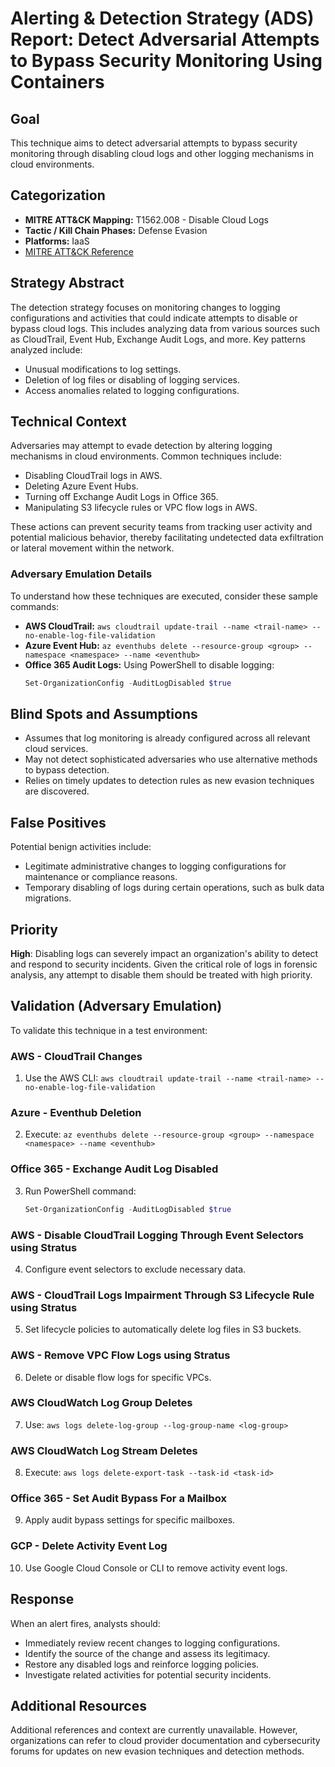 # Alerting & Detection Strategy (ADS) Report: Detect Adversarial Attempts to Bypass Security Monitoring Using Containers

## Goal
This technique aims to detect adversarial attempts to bypass security monitoring through disabling cloud logs and other logging mechanisms in cloud environments.

## Categorization
- **MITRE ATT&CK Mapping:** T1562.008 - Disable Cloud Logs
- **Tactic / Kill Chain Phases:** Defense Evasion
- **Platforms:** IaaS
- [MITRE ATT&CK Reference](https://attack.mitre.org/techniques/T1562/008)

## Strategy Abstract
The detection strategy focuses on monitoring changes to logging configurations and activities that could indicate attempts to disable or bypass cloud logs. This includes analyzing data from various sources such as CloudTrail, Event Hub, Exchange Audit Logs, and more. Key patterns analyzed include:
- Unusual modifications to log settings.
- Deletion of log files or disabling of logging services.
- Access anomalies related to logging configurations.

## Technical Context
Adversaries may attempt to evade detection by altering logging mechanisms in cloud environments. Common techniques include:
- Disabling CloudTrail logs in AWS.
- Deleting Azure Event Hubs.
- Turning off Exchange Audit Logs in Office 365.
- Manipulating S3 lifecycle rules or VPC flow logs in AWS.

These actions can prevent security teams from tracking user activity and potential malicious behavior, thereby facilitating undetected data exfiltration or lateral movement within the network.

### Adversary Emulation Details
To understand how these techniques are executed, consider these sample commands:
- **AWS CloudTrail:** `aws cloudtrail update-trail --name <trail-name> --no-enable-log-file-validation`
- **Azure Event Hub:** `az eventhubs delete --resource-group <group> --namespace <namespace> --name <eventhub>`
- **Office 365 Audit Logs:** Using PowerShell to disable logging:
  ```powershell
  Set-OrganizationConfig -AuditLogDisabled $true
  ```

## Blind Spots and Assumptions
- Assumes that log monitoring is already configured across all relevant cloud services.
- May not detect sophisticated adversaries who use alternative methods to bypass detection.
- Relies on timely updates to detection rules as new evasion techniques are discovered.

## False Positives
Potential benign activities include:
- Legitimate administrative changes to logging configurations for maintenance or compliance reasons.
- Temporary disabling of logs during certain operations, such as bulk data migrations.

## Priority
**High**: Disabling logs can severely impact an organization's ability to detect and respond to security incidents. Given the critical role of logs in forensic analysis, any attempt to disable them should be treated with high priority.

## Validation (Adversary Emulation)
To validate this technique in a test environment:

### AWS - CloudTrail Changes
1. Use the AWS CLI: `aws cloudtrail update-trail --name <trail-name> --no-enable-log-file-validation`

### Azure - Eventhub Deletion
2. Execute: `az eventhubs delete --resource-group <group> --namespace <namespace> --name <eventhub>`

### Office 365 - Exchange Audit Log Disabled
3. Run PowerShell command: 
   ```powershell
   Set-OrganizationConfig -AuditLogDisabled $true
   ```

### AWS - Disable CloudTrail Logging Through Event Selectors using Stratus
4. Configure event selectors to exclude necessary data.

### AWS - CloudTrail Logs Impairment Through S3 Lifecycle Rule using Stratus
5. Set lifecycle policies to automatically delete log files in S3 buckets.

### AWS - Remove VPC Flow Logs using Stratus
6. Delete or disable flow logs for specific VPCs.

### AWS CloudWatch Log Group Deletes
7. Use: `aws logs delete-log-group --log-group-name <log-group>`

### AWS CloudWatch Log Stream Deletes
8. Execute: `aws logs delete-export-task --task-id <task-id>`

### Office 365 - Set Audit Bypass For a Mailbox
9. Apply audit bypass settings for specific mailboxes.

### GCP - Delete Activity Event Log
10. Use Google Cloud Console or CLI to remove activity event logs.

## Response
When an alert fires, analysts should:
- Immediately review recent changes to logging configurations.
- Identify the source of the change and assess its legitimacy.
- Restore any disabled logs and reinforce logging policies.
- Investigate related activities for potential security incidents.

## Additional Resources
Additional references and context are currently unavailable. However, organizations can refer to cloud provider documentation and cybersecurity forums for updates on new evasion techniques and detection methods.